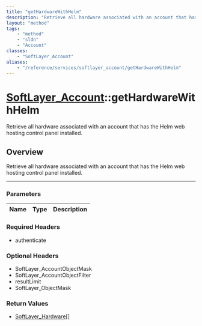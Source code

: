 ```yaml
---
title: "getHardwareWithHelm"
description: "Retrieve all hardware associated with an account that has the Helm web hosting control panel installed."
layout: "method"
tags:
    - "method"
    - "sldn"
    - "Account"
classes:
    - "SoftLayer_Account"
aliases:
    - "/reference/services/softlayer_account/getHardwareWithHelm"
---
```

# [SoftLayer_Account](/reference/services/SoftLayer_Account)::getHardwareWithHelm


Retrieve all hardware associated with an account that has the Helm web hosting control panel installed.


## Overview 
Retrieve all hardware associated with an account that has the Helm web hosting control panel installed.

-----

### Parameters 
|Name | Type | Description |
| --- | --- | --- |


### Required Headers
* authenticate


### Optional Headers
* SoftLayer_AccountObjectMask
* SoftLayer_AccountObjectFilter
* resultLimit
* SoftLayer_ObjectMask

### Return Values
* <a href='/reference/datatypes/SoftLayer_Hardware'>SoftLayer_Hardware[] </a>




